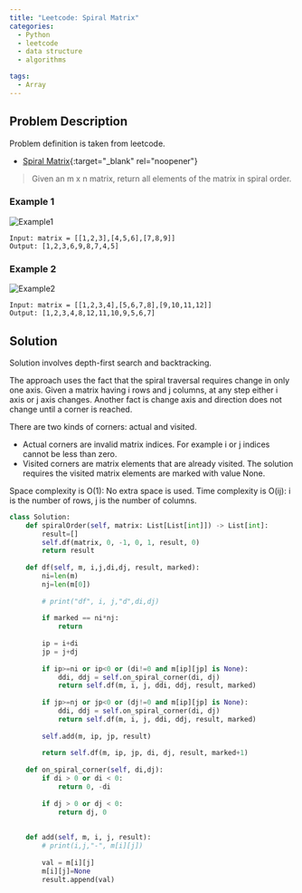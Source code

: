```yaml
---
title: "Leetcode: Spiral Matrix"
categories:
  - Python
  - leetcode
  - data structure
  - algorithms

tags:
  - Array
---
```


## Problem Description

Problem definition is taken from leetcode. 
- [Spiral Matrix](https://leetcode.com/problems/spiral-matrix/ "Go to leetcode"){:target="_blank" rel="noopener"}

> Given an m x n matrix, return all elements of the matrix in spiral order.


### Example 1
![Example1](https://assets.leetcode.com/uploads/2020/11/13/spiral1.jpg)

```
Input: matrix = [[1,2,3],[4,5,6],[7,8,9]]
Output: [1,2,3,6,9,8,7,4,5]
```

### Example 2
![Example2](https://assets.leetcode.com/uploads/2020/11/13/spiral.jpg)
```
Input: matrix = [[1,2,3,4],[5,6,7,8],[9,10,11,12]]
Output: [1,2,3,4,8,12,11,10,9,5,6,7]
```

## Solution

Solution involves depth-first search and backtracking. 

The approach uses the fact that the spiral traversal requires change in only one axis. Given a matrix having i rows and j columns, at any step either i axis or j axis changes. 
Another fact is change axis and direction does not change until a corner is reached. 

There are two kinds of corners: actual and visited. 
- Actual corners are invalid matrix indices. For example i or j indices cannot be less than zero.
- Visited corners are matrix elements that are already visited. The solution requires the visited matrix elements are marked with value None.  

Space complexity is O(1): No extra space is used.
Time complexity is O(ij): i is the number of rows, j is the number of columns.

```python
class Solution:
    def spiralOrder(self, matrix: List[List[int]]) -> List[int]:
        result=[]
        self.df(matrix, 0, -1, 0, 1, result, 0)
        return result
    
    def df(self, m, i,j,di,dj, result, marked):
        ni=len(m)
        nj=len(m[0])
        
        # print("df", i, j,"d",di,dj)
        
        if marked == ni*nj:
            return
        
        ip = i+di
        jp = j+dj
        
        if ip>=ni or ip<0 or (di!=0 and m[ip][jp] is None):
            ddi, ddj = self.on_spiral_corner(di, dj)
            return self.df(m, i, j, ddi, ddj, result, marked)
        
        if jp>=nj or jp<0 or (dj!=0 and m[ip][jp] is None):
            ddi, ddj = self.on_spiral_corner(di, dj)
            return self.df(m, i, j, ddi, ddj, result, marked)
        
        self.add(m, ip, jp, result)
        
        return self.df(m, ip, jp, di, dj, result, marked+1)
      
    def on_spiral_corner(self, di,dj):
        if di > 0 or di < 0:
            return 0, -di
        
        if dj > 0 or dj < 0:
            return dj, 0
        
    
    def add(self, m, i, j, result):
        # print(i,j,"-", m[i][j])
        
        val = m[i][j]
        m[i][j]=None
        result.append(val)

```


